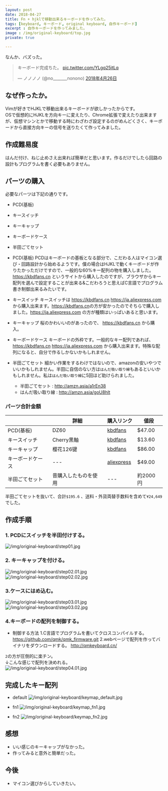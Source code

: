 ```yaml
---
layout: post
date: 2018-04-27
title: Fn + hjklで移動出来るキーボードを作ってみた。
tags: [keyboard, キーボード, original keyboard, 自作キーボード]
excerpt : 自作キーボードを作ってみました。
image : /img/original-keyboard/top.jpg
private: true

---
```

なんか、バズった。  
<blockquote class="twitter-tweet" data-lang="ja"><p lang="ja" dir="ltr">キーボード完成ちた。 <a href="https://t.co/YLgq25itLq">pic.twitter.com/YLgq25itLq</a></p>&mdash; ノノノノ (@no_______nonono) <a href="https://twitter.com/no_______nonono/status/989303420845572097?ref_src=twsrc%5Etfw">2018年4月26日</a></blockquote>
<script async src="https://platform.twitter.com/widgets.js" charset="utf-8"></script>


## なぜ作ったか。
Vimが好きでHJKLで移動出来るキーボードが欲しかったからです。  
OSで仮想的にHJKLを方向キーに変えたり、Chrome拡張で変えたり出来ますが、仮想マシンとかで移動する時にわざわざ設定するのがめんどくさく、キーボードから直接方向キーの信号を送りたくて作ってみました。  

## 作成難易度
はんだ付け、ねじ止めさえ出来れば簡単だと思います。作るだけでしたら回路の設計もプログラムを書く必要もありません。

## パーツの購入
必要なパーツは下記の通りです。  
- PCD(基板)
- キースイッチ
- キーキャップ
- キーボードケース
- 半田ごてセット

- PCD(基板)
 PCDはキーボードの基板となる部分で、こだわる人はマイコン選び・回路設計から始めるようです。僕の場合はHJKLで動くキーボードが作りたかっただけですので、一般的な60%キー配列の物を購入しました。<https://kbdfans.cn> というサイトから購入したのですが、ブラウザからキー配列を選んで設定することが出来る&こだわろうと思えばC言語でプログラム書き制御出来るみたいです。  
- キースイッチ
 キースイッチは <https://kbdfans.cn> <https://ja.aliexpress.com> から購入出来ます。<https://kbdfans.cn>の方が安かったのでそちらで購入しました。<https://ja.aliexpress.com> の方が種類はいっぱいあると思います。  
- キーキャップ
 桜のかわいいのがあったので、 <https://kbdfans.cn> から購入。
- キーボードケース
 キーボードの外枠です。一般的なキー配列であれば、<https://kbdfans.cn> <https://ja.aliexpress.com> から購入出来ます。特殊な配列になると、自分で作るしかないかもしれません。
- 半田ごてセット
 細かい作業をするわけではないので、amazonの安いやつでいいかもしれません。半田に自信のない方は`はんだ吸い取り線`もあるといいかもしれません。私は`はんだ吸い取り線`に5回ほど助けられました。
  - 半田ごてセット : <http://amzn.asia/a1rEn38>
  - はんだ吸い取り線 : <http://amzn.asia/goU8hlt>

### パーツ合計金額

|   | 詳細  | 購入リンク | 値段 |
| ---- | ---- | ---- | ---- |
|  PCD(基板)  |  DZ60  |  [kbdfans](https://kbdfans.cn/products/dz60-60-pcb) | $47.00 |
|  キースイッチ  |  Cherry黒軸  | [kbdfans](https://kbdfans.cn/products/switch-68-cherry-gateron-zealio) | $13.60 |
|  キーキャップ  |  樱花126键  | [kbdfans](https://kbdfans.cn/products/cherry-profile-sakura-keycaps-126keys) | $86.00 |
|  キーボードケース  |  ---  | [aliexpress](https://ja.aliexpress.com/item/GH60-60-faceu/32834509210.html) | $49.00 |
|  半田ごてセット  | 昔購入したものを使用  | --- | 約2000円|

半田ごてセットを抜いて、合計`$195.6` 、送料・外貨両替手数料を含めて`¥24,649`でした。

## 作成手順
### 1. PCDにスイッチを半田付けする。
![/img/original-keyboard/step01.jpg](/img/original-keyboard/step01.jpg)

### 2. キーキャップを付ける。
![/img/original-keyboard/step02.01.jpg](/img/original-keyboard/step02.01.jpg)
![/img/original-keyboard/step02.02.jpg](/img/original-keyboard/step02.02.jpg)

### 3.ケースにはめ込む。
![/img/original-keyboard/step03.01.jpg](/img/original-keyboard/step03.01.jpg)
![/img/original-keyboard/step03.02.jpg](/img/original-keyboard/step03.02.jpg)

### 4.キーボードの配列を制御する。
- 制御する方法
  1.C言語でプログラムを書いてクロスコンパイルする。
    <https://github.com/qmk/qmk_firmware.git>
  2.webページで配列を作ってバイナリをダウンロードする。
    <http://qmkeyboard.cn/>

`2`の方が圧倒的に楽チン。  
↓こんな感じで配列を決めれる。  
![/img/original-keyboard/step04.01.jpg](/img/original-keyboard/step04.01.jpg)

## 完成したキー配列
- default
![/img/original-keyboard/keymap_default.jpg](/img/original-keyboard/keymap_default.jpg)

- fn1
![/img/original-keyboard/keymap_fn1.jpg](/img/original-keyboard/keymap_fn1.jpg)

- fn2
![/img/original-keyboard/keymap_fn2.jpg](/img/original-keyboard/keymap_fn2.jpg)

## 感想
- いい感じのキーキャップがなかった。
- 作ってみると意外と簡単だった。

## 今後
- マイコン選びからしていきたい。
